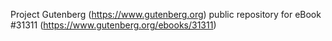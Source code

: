 Project Gutenberg (https://www.gutenberg.org) public repository for eBook #31311 (https://www.gutenberg.org/ebooks/31311)
